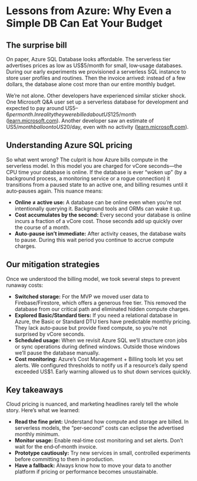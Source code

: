 # Lessons from Azure: Why Even a Simple DB Can Eat Your Budget

## The surprise bill

On paper, Azure SQL Database looks affordable. The serverless tier advertises prices as low as US$5/month for small, low‑usage databases. During our early experiments we provisioned a serverless SQL instance to store user profiles and routines. Then the invoice arrived: instead of a few dollars, the database alone cost more than our entire monthly budget.

We’re not alone. Other developers have experienced similar sticker shock. One Microsoft Q&A user set up a serverless database for development and expected to pay around US$5–6 per month. In reality they were billed about US$125/month ([learn.microsoft.com](https://learn.microsoft.com/)). Another developer saw an estimate of US$5/month balloon to US$20/day, even with no activity ([learn.microsoft.com](https://learn.microsoft.com/)).

## Understanding Azure SQL pricing

So what went wrong? The culprit is how Azure bills compute in the serverless model. In this model you are charged for vCore seconds—the CPU time your database is online. If the database is ever “woken up” (by a background process, a monitoring service or a rogue connection) it transitions from a paused state to an active one, and billing resumes until it auto‑pauses again. This nuance means:

- **Online ≠ active use:** A database can be online even when you’re not intentionally querying it. Background tools and ORMs can wake it up.
- **Cost accumulates by the second:** Every second your database is online incurs a fraction of a vCore cost. Those seconds add up quickly over the course of a month.
- **Auto‑pause isn’t immediate:** After activity ceases, the database waits to pause. During this wait period you continue to accrue compute charges.

## Our mitigation strategies

Once we understood the billing model, we took several steps to prevent runaway costs:

- **Switched storage:** For the MVP we moved user data to Firebase/Firestore, which offers a generous free tier. This removed the database from our critical path and eliminated hidden compute charges.
- **Explored Basic/Standard tiers:** If you need a relational database in Azure, the Basic or Standard DTU tiers have predictable monthly pricing. They lack auto‑pause but provide fixed compute, so you’re not surprised by vCore seconds.
- **Scheduled usage:** When we revisit Azure SQL we’ll structure cron jobs or sync operations during defined windows. Outside those windows we’ll pause the database manually.
- **Cost monitoring:** Azure’s Cost Management + Billing tools let you set alerts. We configured thresholds to notify us if a resource’s daily spend exceeded US$1. Early warning allowed us to shut down services quickly.

## Key takeaways

Cloud pricing is nuanced, and marketing headlines rarely tell the whole story. Here’s what we learned:

- **Read the fine print:** Understand how compute and storage are billed. In serverless models, the “per‑second” costs can eclipse the advertised monthly minimum.
- **Monitor usage:** Enable real‑time cost monitoring and set alerts. Don’t wait for the end‑of‑month invoice.
- **Prototype cautiously:** Try new services in small, controlled experiments before committing to them in production.
- **Have a fallback:** Always know how to move your data to another platform if pricing or performance becomes unsustainable.
